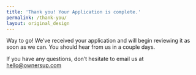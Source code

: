 ```yaml
---
title: 'Thank you! Your Application is complete.'
permalink: /thank-you/
layout: original_design
---
```



Way to go! We’ve received your application and will begin reviewing it as soon as we can. You should hear from us in a couple days.

If you have any questions, don’t hesitate to email us at [hello@ownersup.com](mailto:hello@ownersup.com)